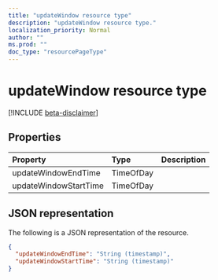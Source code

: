```yaml
---
title: "updateWindow resource type"
description: "updateWindow resource type."
localization_priority: Normal
author: ""
ms.prod: ""
doc_type: "resourcePageType"
---
```


# updateWindow resource type

[!INCLUDE [beta-disclaimer](../../includes/beta-disclaimer.md)]

## Properties

| Property     | Type        | Description |
|:-------------|:------------|:------------|
|updateWindowEndTime|TimeOfDay||
|updateWindowStartTime|TimeOfDay||

## JSON representation

The following is a JSON representation of the resource.

<!-- {
  "blockType": "resource",
  "optionalProperties": [

  ],
  "@odata.type": "microsoft.graph.updateWindow",
  "baseType": null
}-->

```json
{
  "updateWindowEndTime": "String (timestamp)",
  "updateWindowStartTime": "String (timestamp)"
}
```

<!-- uuid: 16cd6b66-4b1a-43a1-adaf-3a886856ed98
2019-02-04 14:57:30 UTC -->
<!-- {
  "type": "#page.annotation",
  "description": "updateWindow resource",
  "keywords": "",
  "section": "documentation",
  "tocPath": ""
}-->
